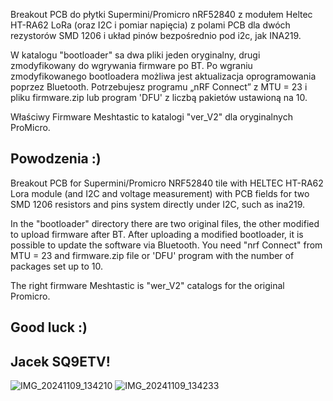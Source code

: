 Breakout PCB do płytki Supermini/Promicro nRF52840 z modułem Heltec HT-RA62 LoRa (oraz I2C i pomiar napięcia)
z polami PCB dla dwóch rezystorów SMD 1206 i układ pinów bezpośrednio pod i2c, jak INA219.

W katalogu "bootloader" sa dwa pliki jeden oryginalny, drugi zmodyfikowany do wgrywania firmware po BT.
Po wgraniu zmodyfikowanego bootloadera możliwa jest aktualizacja oprogramowania poprzez Bluetooth.
Potrzebujesz programu „nRF Connect” z MTU = 23 i pliku firmware.zip lub program 'DFU' z liczbą pakietów ustawioną na 10.

Właściwy Firmware Meshtastic to katalogi "ver_V2" dla oryginalnych ProMicro.

Powodzenia :)
-
Breakout PCB for Supermini/Promicro NRF52840 tile with HELTEC HT-RA62 Lora module (and I2C and voltage measurement)
with PCB fields for two SMD 1206 resistors and pins system directly under I2C, such as ina219.

In the "bootloader" directory there are two original files, the other modified to upload firmware after BT.
After uploading a modified bootloader, it is possible to update the software via Bluetooth.
You need "nrf Connect" from MTU = 23 and firmware.zip file or 'DFU' program with the number of packages set up to 10.

The right firmware Meshtastic is "wer_V2" catalogs for the original Promicro.

Good luck :)
-
Jacek SQ9ETV!
-
![IMG_20241109_134210](https://github.com/user-attachments/assets/9736826f-40d9-4fae-801a-4bcf4dfe69b7)
![IMG_20241109_134233](https://github.com/user-attachments/assets/51b732f3-c0c5-4e8d-bb65-0cf870212d62)
